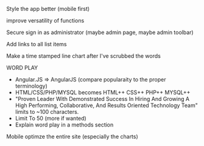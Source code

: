 Style the app better (mobile first)

improve versatility of functions

Secure sign in as administrator (maybe admin page, maybe admin toolbar)

Add links to all list items

Make a time stamped line chart after I've scrubbed the words

WORD PLAY
* Angular.JS => AngularJS (compare popularaity to the proper terminology)
* HTML/CSS/PHP/MYSQL	becomes HTML++ CSS++ PHP++ MYSQL++
* "Proven Leader With Demonstrated Success In Hiring And Growing A High Performing, Collaborative, And Results Oriented Technology Team" limits to ~100 characters.
* Limit To 50 (more if wanted)
* Explain word play in a methods section

Mobile optimze the entire site (especially the charts)